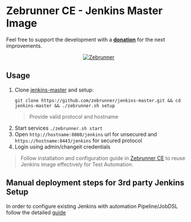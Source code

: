 # Zebrunner CE - Jenkins Master Image

Feel free to support the development with a [**donation**](https://www.paypal.com/donate?hosted_button_id=JLQ4U468TWQPS) for the next improvements.

<p align="center">
  <a href="https://zebrunner.com/"><img alt="Zebrunner" src="https://github.com/zebrunner/zebrunner/raw/master/docs/img/zebrunner_intro.png"></a>
</p>

## Usage
1. Clone [jenkins-master](https://github.com/zebrunner/jenkins-master) and setup:
   ```
   git clone https://github.com/zebrunner/jenkins-master.git && cd jenkins-master && ./zebrunner.sh setup
   ```
   > Provide valid protocol and hostname
2. Start services `./zebrunner.sh start`
3. Open `http://hostname:8080/jenkins` url for unsecured and `https://hostname:8443/jenkins` for secured protocol
4. Login using admin/changeit credentials
> Follow installation and configuration guide in [Zebrunner CE](https://zebrunner.github.io/community-edition) to reuse Jenkins image effectively for Test Automation.

## Manual deployment steps for 3rd party Jenkins Setup
In order to configure existing Jenkins with automation Pipeline/JobDSL follow the detailed [guide](https://github.com/zebrunner/jenkins-master/blob/master/manual_deployment/README.md) 
